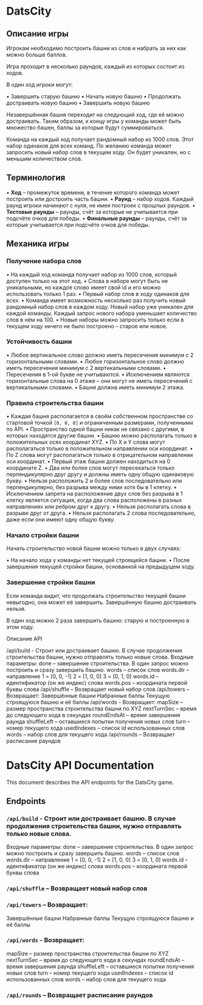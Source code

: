 # DatsCity

## Описание игры

Игрокам необходимо построить башни из слов и набрать за них как можно больше баллов.

Игра проходит в несколько раундов, каждый из которых состоит из ходов.

В один ход игроки могут:

•   Завершить старую башню
•   Начать новую башню
•   Продолжать достраивать новую башню
•   Завершить новую башню

Незавершённая башня переходит на следующий ход, где её можно достраивать. Таким образом, к концу игры у команды может быть множество башен, баллы за которые будут суммироваться.

Команда на каждый ход получает рандомный набор из 1000 слов. Этот набор одинаков для всех команд. По желанию команда может запросить новый набор слов в текущем ходу. Он будет уникален, но с меньшим количеством слов.

## Терминология

•   **Ход** – промежуток времени, в течение которого команда может построить или достроить часть башни.
•   **Раунд** – набор ходов. Каждый раунд игроки начинают с нуля, не имея построек с прошлых раундов.
•   **Тестовые раунды** – раунды, счёт за которые не учитывается при подсчёте очков для победы.
•   **Финальные раунды** – раунды, счёт за которые учитывается при подсчёте очков для победы.

## Механика игры

### Получение набора слов

•   На каждый ход команда получает набор из 1000 слов, который доступен только на этот ход.
•   Слова в наборе могут быть не уникальными, но каждое слово имеет свой id и его можно использовать только 1 раз.
•   Первый набор слов в ходу одинаков для всех.
•   Команда имеет возможность несколько раз получить новый рандомный набор слов в каждом ходу. Новый набор уже уникален для каждой команды. Каждый запрос нового набора уменьшает количество слов в нём на 100.
•   Новые наборы можно запросить только если в текущем ходу ничего не было построено – старое или новое.

### Устойчивость башни

•   Любое вертикальное слово должно иметь пересечения минимум с 2 горизонтальными словами.
•   Любое горизонтальное слово должно иметь пересечения минимум с 2 вертикальными словами.
•   Пересечения в 1-ой букве не учитываются.
•   Исключением являются горизонтальные слова на 0 этаже – они могут не иметь пересечений с вертикальными словами.
•   Башня должна иметь минимум 2 этажа.

### Правила строительства башни

•   Каждая башня располагается в своём собственном пространстве со стартовой точкой `[0, 0, 0]` и ограниченным размерами, полученными по API.
•   Пространство одной башни никак не связано с другими, в которых находятся другие башни.
•   Башню можно располагать только в положительных осях координат XYZ.
•   По Х и У слова могут располагаться только в положительном направлении оси координат.
•   По Z слова могут располагаться только в отрицательном направлении оси координат.
•   Первый этаж башни должен находиться на 0 координате Z.
•   Два или более слов могут пересекаться только перпендикулярно друг другу и должны иметь одну общую одинаковую букву.
•   Нельзя расположить 2 и более слов последовательно или перпендикулярно, без разрыва между ними хотя бы в 1 клетку.
•   Исключением запрета на расположение двух слов без разрыва в 1 клетку является ситуация, когда два слова расположены в разных направлениях или ребром друг к другу.
•   Нельзя располагать слова в разрыве друг от друга.
•   Нельзя располагать 2 слова последовательно, даже если они имеют одну общую букву.

### Начало стройки башни

Начать строительство новой башни можно только в двух случаях:

•   На начало хода у команды нет текущей строящейся башни.
•   После завершения текущей стройки башни, основанной на предыдущем ходу.

### Завершение стройки башни

Если команда видит, что продолжать строительство текущей башни невыгодно, она может её завершить. Завершённую башню достраивать нельзя.

В один ход можно 2 раза завершить башню: старую и построенную в этом ходу.

Описание API

/api/build - Строит или достраивает башню. В случае продолжения строительства башни, нужно отправлять только новые слова.
Входные параметры:
done – завершение строительства. В один запрос можно построить и сразу завершить башню.
words – список слов
words.dir – направление
1 = [0, 0, -1]
2 = [1, 0, 0]
3 = [0, 1, 0]
words.id – идентификатор (он же индекс) слова
words.pos – координата первой буквы слова
/api/shuffle – Возвращает новый набор слов
/api/towers – Возвращает:
Завершённые башни
Набранные баллы
Текущую строящуюся башню и её баллы
/api/words - Возвращает:
mapSize – размер пространства строительства башни по XYZ
nextTurnSec – время до следующего хода в секундах
roundEndsAt – время завершения раунда
shuffleLeft – оставшиеся попытки получения новых слов
turn – номер текущего хода
usedIndexes – список id использованных слов
words – набор слов для текущего хода
/api/rounds – Возвращает расписание раундов

# DatsCity API Documentation

This document describes the API endpoints for the DatsCity game.

## Endpoints

### `/api/build` - Строит или достраивает башню. В случае продолжения строительства башни, нужно отправлять только новые слова.

Входные параметры:
done – завершение строительства. В один запрос можно построить и сразу завершить башню.
words – список слов
words.dir – направление
1 = [0, 0, -1]
2 = [1, 0, 0]
3 = [0, 1, 0]
words.id – идентификатор (он же индекс) слова
words.pos – координата первой буквы слова

### `/api/shuffle` – Возвращает новый набор слов
### `/api/towers` – Возвращает:
Завершённые башни
Набранные баллы
Текущую строящуюся башню и её баллы
### `/api/words` - Возвращает:
mapSize – размер пространства строительства башни по XYZ
nextTurnSec – время до следующего хода в секундах
roundEndsAt – время завершения раунда
shuffleLeft – оставшиеся попытки получения новых слов
turn – номер текущего хода
usedIndexes – список id использованных слов
words – набор слов для текущего хода
### `/api/rounds` – Возвращает расписание раундов